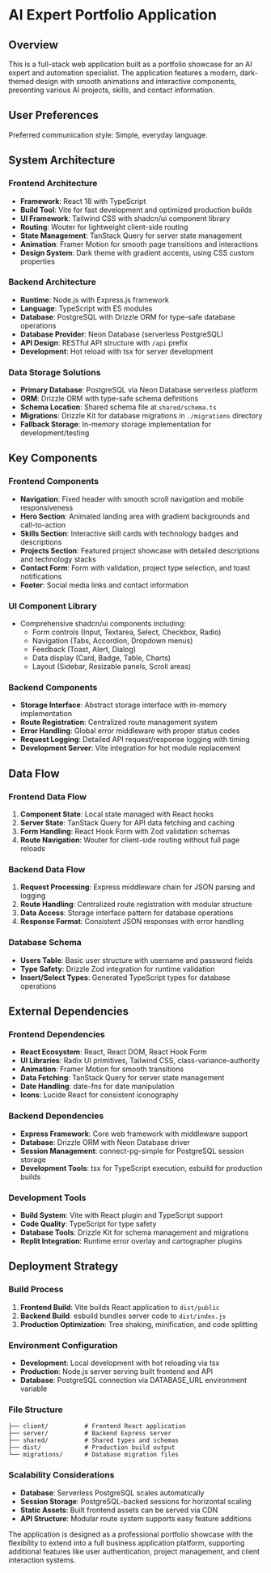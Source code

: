 # AI Expert Portfolio Application

## Overview

This is a full-stack web application built as a portfolio showcase for an AI expert and automation specialist. The application features a modern, dark-themed design with smooth animations and interactive components, presenting various AI projects, skills, and contact information.

## User Preferences

Preferred communication style: Simple, everyday language.

## System Architecture

### Frontend Architecture
- **Framework**: React 18 with TypeScript
- **Build Tool**: Vite for fast development and optimized production builds
- **UI Framework**: Tailwind CSS with shadcn/ui component library
- **Routing**: Wouter for lightweight client-side routing
- **State Management**: TanStack Query for server state management
- **Animation**: Framer Motion for smooth page transitions and interactions
- **Design System**: Dark theme with gradient accents, using CSS custom properties

### Backend Architecture
- **Runtime**: Node.js with Express.js framework
- **Language**: TypeScript with ES modules
- **Database**: PostgreSQL with Drizzle ORM for type-safe database operations
- **Database Provider**: Neon Database (serverless PostgreSQL)
- **API Design**: RESTful API structure with `/api` prefix
- **Development**: Hot reload with tsx for server development

### Data Storage Solutions
- **Primary Database**: PostgreSQL via Neon Database serverless platform
- **ORM**: Drizzle ORM with type-safe schema definitions
- **Schema Location**: Shared schema file at `shared/schema.ts`
- **Migrations**: Drizzle Kit for database migrations in `./migrations` directory
- **Fallback Storage**: In-memory storage implementation for development/testing

## Key Components

### Frontend Components
- **Navigation**: Fixed header with smooth scroll navigation and mobile responsiveness
- **Hero Section**: Animated landing area with gradient backgrounds and call-to-action
- **Skills Section**: Interactive skill cards with technology badges and descriptions
- **Projects Section**: Featured project showcase with detailed descriptions and technology stacks
- **Contact Form**: Form with validation, project type selection, and toast notifications
- **Footer**: Social media links and contact information

### UI Component Library
- Comprehensive shadcn/ui components including:
  - Form controls (Input, Textarea, Select, Checkbox, Radio)
  - Navigation (Tabs, Accordion, Dropdown menus)
  - Feedback (Toast, Alert, Dialog)
  - Data display (Card, Badge, Table, Charts)
  - Layout (Sidebar, Resizable panels, Scroll areas)

### Backend Components
- **Storage Interface**: Abstract storage interface with in-memory implementation
- **Route Registration**: Centralized route management system
- **Error Handling**: Global error middleware with proper status codes
- **Request Logging**: Detailed API request/response logging with timing
- **Development Server**: Vite integration for hot module replacement

## Data Flow

### Frontend Data Flow
1. **Component State**: Local state managed with React hooks
2. **Server State**: TanStack Query for API data fetching and caching
3. **Form Handling**: React Hook Form with Zod validation schemas
4. **Route Navigation**: Wouter for client-side routing without full page reloads

### Backend Data Flow
1. **Request Processing**: Express middleware chain for JSON parsing and logging
2. **Route Handling**: Centralized route registration with modular structure
3. **Data Access**: Storage interface pattern for database operations
4. **Response Format**: Consistent JSON responses with error handling

### Database Schema
- **Users Table**: Basic user structure with username and password fields
- **Type Safety**: Drizzle Zod integration for runtime validation
- **Insert/Select Types**: Generated TypeScript types for database operations

## External Dependencies

### Frontend Dependencies
- **React Ecosystem**: React, React DOM, React Hook Form
- **UI Libraries**: Radix UI primitives, Tailwind CSS, class-variance-authority
- **Animation**: Framer Motion for smooth transitions
- **Data Fetching**: TanStack Query for server state management
- **Date Handling**: date-fns for date manipulation
- **Icons**: Lucide React for consistent iconography

### Backend Dependencies
- **Express Framework**: Core web framework with middleware support
- **Database**: Drizzle ORM with Neon Database driver
- **Session Management**: connect-pg-simple for PostgreSQL session storage
- **Development Tools**: tsx for TypeScript execution, esbuild for production builds

### Development Tools
- **Build System**: Vite with React plugin and TypeScript support
- **Code Quality**: TypeScript for type safety
- **Database Tools**: Drizzle Kit for schema management and migrations
- **Replit Integration**: Runtime error overlay and cartographer plugins

## Deployment Strategy

### Build Process
1. **Frontend Build**: Vite builds React application to `dist/public`
2. **Backend Build**: esbuild bundles server code to `dist/index.js`
3. **Production Optimization**: Tree shaking, minification, and code splitting

### Environment Configuration
- **Development**: Local development with hot reloading via tsx
- **Production**: Node.js server serving built frontend and API
- **Database**: PostgreSQL connection via DATABASE_URL environment variable

### File Structure
```
├── client/          # Frontend React application
├── server/          # Backend Express server
├── shared/          # Shared types and schemas
├── dist/            # Production build output
└── migrations/      # Database migration files
```

### Scalability Considerations
- **Database**: Serverless PostgreSQL scales automatically
- **Session Storage**: PostgreSQL-backed sessions for horizontal scaling
- **Static Assets**: Built frontend assets can be served via CDN
- **API Structure**: Modular route system supports easy feature additions

The application is designed as a professional portfolio showcase with the flexibility to extend into a full business application platform, supporting additional features like user authentication, project management, and client interaction systems.